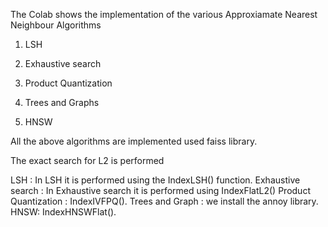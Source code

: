 The Colab shows the implementation of the various Approxiamate Nearest Neighbour Algorithms 

1. LSH

2. Exhaustive search

3. Product Quantization

4. Trees and Graphs

5. HNSW

All the above algorithms are implemented used faiss library.

The exact search for L2 is performed   

LSH : In LSH it is performed using the IndexLSH() function.   <n>
Exhaustive search : In Exhaustive search it is performed using IndexFlatL2()   <n>
Product Quantization : IndexIVFPQ().  <n>
Trees and Graph : we install the annoy library.  <n>
HNSW: IndexHNSWFlat().  <n>
